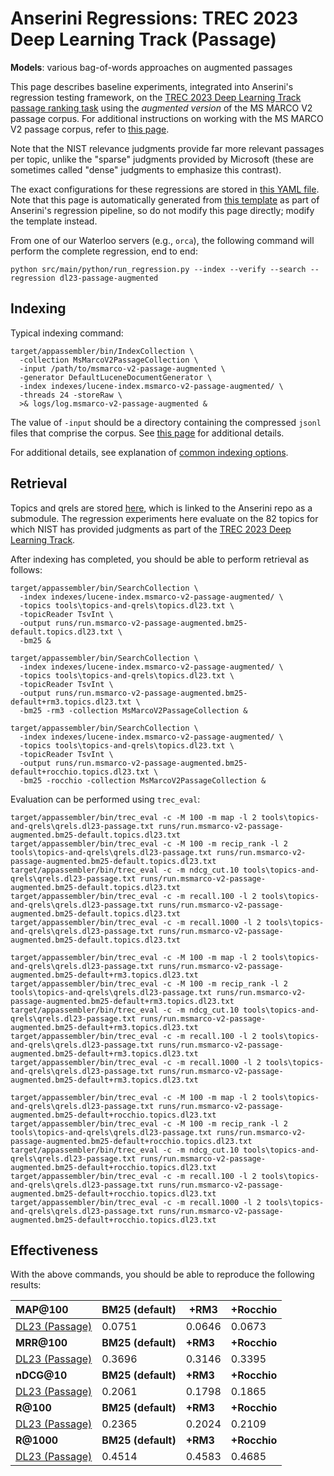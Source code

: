 # Anserini Regressions: TREC 2023 Deep Learning Track (Passage)

**Models**: various bag-of-words approaches on augmented passages

This page describes baseline experiments, integrated into Anserini's regression testing framework, on the [TREC 2023 Deep Learning Track passage ranking task](https://trec.nist.gov/data/deep2023.html) using the _augmented version_ of the MS MARCO V2 passage corpus.
For additional instructions on working with the MS MARCO V2 passage corpus, refer to [this page](../../docs/experiments-msmarco-v2.md).

Note that the NIST relevance judgments provide far more relevant passages per topic, unlike the "sparse" judgments provided by Microsoft (these are sometimes called "dense" judgments to emphasize this contrast).

The exact configurations for these regressions are stored in [this YAML file](../../src/main/resources/regression/dl23-passage-augmented.yaml).
Note that this page is automatically generated from [this template](../../src/main/resources/docgen/templates/dl23-passage-augmented.template) as part of Anserini's regression pipeline, so do not modify this page directly; modify the template instead.

From one of our Waterloo servers (e.g., `orca`), the following command will perform the complete regression, end to end:

```
python src/main/python/run_regression.py --index --verify --search --regression dl23-passage-augmented
```

## Indexing

Typical indexing command:

```
target/appassembler/bin/IndexCollection \
  -collection MsMarcoV2PassageCollection \
  -input /path/to/msmarco-v2-passage-augmented \
  -generator DefaultLuceneDocumentGenerator \
  -index indexes/lucene-index.msmarco-v2-passage-augmented/ \
  -threads 24 -storeRaw \
  >& logs/log.msmarco-v2-passage-augmented &
```

The value of `-input` should be a directory containing the compressed `jsonl` files that comprise the corpus.
See [this page](../../docs/experiments-msmarco-v2.md) for additional details.

For additional details, see explanation of [common indexing options](../../docs/common-indexing-options.md).

## Retrieval

Topics and qrels are stored [here](https://github.com/castorini/anserini-tools/tree/master/topics-and-qrels), which is linked to the Anserini repo as a submodule.
The regression experiments here evaluate on the 82 topics for which NIST has provided judgments as part of the [TREC 2023 Deep Learning Track](https://trec.nist.gov/data/deep2023.html).

After indexing has completed, you should be able to perform retrieval as follows:

```
target/appassembler/bin/SearchCollection \
  -index indexes/lucene-index.msmarco-v2-passage-augmented/ \
  -topics tools\topics-and-qrels\topics.dl23.txt \
  -topicReader TsvInt \
  -output runs/run.msmarco-v2-passage-augmented.bm25-default.topics.dl23.txt \
  -bm25 &

target/appassembler/bin/SearchCollection \
  -index indexes/lucene-index.msmarco-v2-passage-augmented/ \
  -topics tools\topics-and-qrels\topics.dl23.txt \
  -topicReader TsvInt \
  -output runs/run.msmarco-v2-passage-augmented.bm25-default+rm3.topics.dl23.txt \
  -bm25 -rm3 -collection MsMarcoV2PassageCollection &

target/appassembler/bin/SearchCollection \
  -index indexes/lucene-index.msmarco-v2-passage-augmented/ \
  -topics tools\topics-and-qrels\topics.dl23.txt \
  -topicReader TsvInt \
  -output runs/run.msmarco-v2-passage-augmented.bm25-default+rocchio.topics.dl23.txt \
  -bm25 -rocchio -collection MsMarcoV2PassageCollection &
```

Evaluation can be performed using `trec_eval`:

```
target/appassembler/bin/trec_eval -c -M 100 -m map -l 2 tools\topics-and-qrels\qrels.dl23-passage.txt runs/run.msmarco-v2-passage-augmented.bm25-default.topics.dl23.txt
target/appassembler/bin/trec_eval -c -M 100 -m recip_rank -l 2 tools\topics-and-qrels\qrels.dl23-passage.txt runs/run.msmarco-v2-passage-augmented.bm25-default.topics.dl23.txt
target/appassembler/bin/trec_eval -c -m ndcg_cut.10 tools\topics-and-qrels\qrels.dl23-passage.txt runs/run.msmarco-v2-passage-augmented.bm25-default.topics.dl23.txt
target/appassembler/bin/trec_eval -c -m recall.100 -l 2 tools\topics-and-qrels\qrels.dl23-passage.txt runs/run.msmarco-v2-passage-augmented.bm25-default.topics.dl23.txt
target/appassembler/bin/trec_eval -c -m recall.1000 -l 2 tools\topics-and-qrels\qrels.dl23-passage.txt runs/run.msmarco-v2-passage-augmented.bm25-default.topics.dl23.txt

target/appassembler/bin/trec_eval -c -M 100 -m map -l 2 tools\topics-and-qrels\qrels.dl23-passage.txt runs/run.msmarco-v2-passage-augmented.bm25-default+rm3.topics.dl23.txt
target/appassembler/bin/trec_eval -c -M 100 -m recip_rank -l 2 tools\topics-and-qrels\qrels.dl23-passage.txt runs/run.msmarco-v2-passage-augmented.bm25-default+rm3.topics.dl23.txt
target/appassembler/bin/trec_eval -c -m ndcg_cut.10 tools\topics-and-qrels\qrels.dl23-passage.txt runs/run.msmarco-v2-passage-augmented.bm25-default+rm3.topics.dl23.txt
target/appassembler/bin/trec_eval -c -m recall.100 -l 2 tools\topics-and-qrels\qrels.dl23-passage.txt runs/run.msmarco-v2-passage-augmented.bm25-default+rm3.topics.dl23.txt
target/appassembler/bin/trec_eval -c -m recall.1000 -l 2 tools\topics-and-qrels\qrels.dl23-passage.txt runs/run.msmarco-v2-passage-augmented.bm25-default+rm3.topics.dl23.txt

target/appassembler/bin/trec_eval -c -M 100 -m map -l 2 tools\topics-and-qrels\qrels.dl23-passage.txt runs/run.msmarco-v2-passage-augmented.bm25-default+rocchio.topics.dl23.txt
target/appassembler/bin/trec_eval -c -M 100 -m recip_rank -l 2 tools\topics-and-qrels\qrels.dl23-passage.txt runs/run.msmarco-v2-passage-augmented.bm25-default+rocchio.topics.dl23.txt
target/appassembler/bin/trec_eval -c -m ndcg_cut.10 tools\topics-and-qrels\qrels.dl23-passage.txt runs/run.msmarco-v2-passage-augmented.bm25-default+rocchio.topics.dl23.txt
target/appassembler/bin/trec_eval -c -m recall.100 -l 2 tools\topics-and-qrels\qrels.dl23-passage.txt runs/run.msmarco-v2-passage-augmented.bm25-default+rocchio.topics.dl23.txt
target/appassembler/bin/trec_eval -c -m recall.1000 -l 2 tools\topics-and-qrels\qrels.dl23-passage.txt runs/run.msmarco-v2-passage-augmented.bm25-default+rocchio.topics.dl23.txt
```

## Effectiveness

With the above commands, you should be able to reproduce the following results:

| **MAP@100**                                                                                                  | **BM25 (default)**| **+RM3**  | **+Rocchio**|
|:-------------------------------------------------------------------------------------------------------------|-----------|-----------|-----------|
| [DL23 (Passage)](https://microsoft.github.io/msmarco/TREC-Deep-Learning)                                     | 0.0751    | 0.0646    | 0.0673    |
| **MRR@100**                                                                                                  | **BM25 (default)**| **+RM3**  | **+Rocchio**|
| [DL23 (Passage)](https://microsoft.github.io/msmarco/TREC-Deep-Learning)                                     | 0.3696    | 0.3146    | 0.3395    |
| **nDCG@10**                                                                                                  | **BM25 (default)**| **+RM3**  | **+Rocchio**|
| [DL23 (Passage)](https://microsoft.github.io/msmarco/TREC-Deep-Learning)                                     | 0.2061    | 0.1798    | 0.1865    |
| **R@100**                                                                                                    | **BM25 (default)**| **+RM3**  | **+Rocchio**|
| [DL23 (Passage)](https://microsoft.github.io/msmarco/TREC-Deep-Learning)                                     | 0.2365    | 0.2024    | 0.2109    |
| **R@1000**                                                                                                   | **BM25 (default)**| **+RM3**  | **+Rocchio**|
| [DL23 (Passage)](https://microsoft.github.io/msmarco/TREC-Deep-Learning)                                     | 0.4514    | 0.4583    | 0.4685    |
